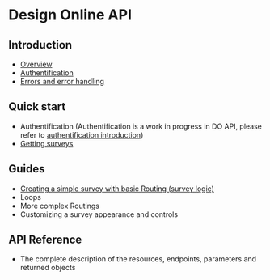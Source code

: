 # Design Online API
## Introduction
- [Overview](intro-overview.md)
- [Authentification](intro-authentification.md)
- [Errors and error handling](intro-error.md)
## Quick start
- Authentification (Authentification is a work in progress in DO API, please refer to [authentification introduction](intro-authentification.md))
- [Getting surveys](qstart-getsurveys.md)
## Guides
- [Creating a simple survey with basic Routing (survey logic)](guide-create-survey.md)
- Loops
- More complex Routings
- Customizing a survey appearance and controls
## API Reference
- The complete description of the resources, endpoints, parameters and returned objects
